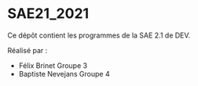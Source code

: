 # SAE21_2021

Ce dépôt contient les programmes de la SAE 2.1 de DEV.

Réalisé par :
- Félix Brinet Groupe 3
- Baptiste Nevejans Groupe 4

